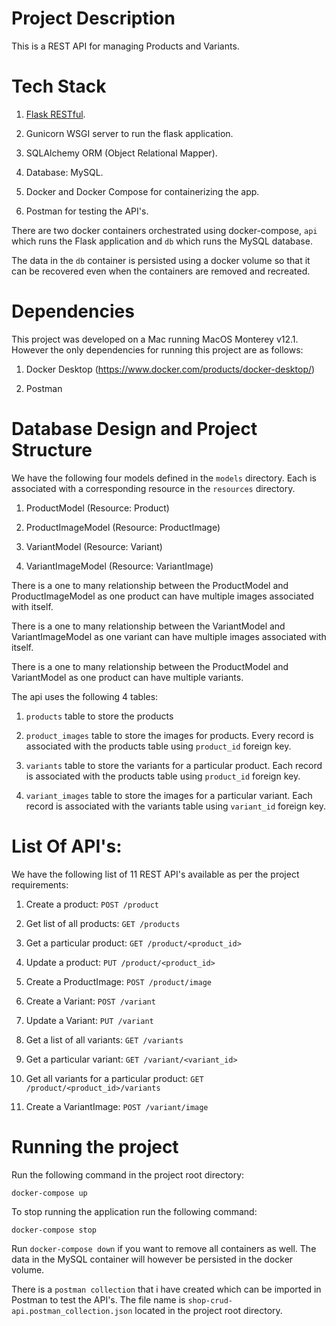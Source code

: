 # Project Description

This is a REST API for managing Products and Variants.

# Tech Stack

1. [Flask RESTful](https://flask-restful.readthedocs.io/en/latest/).

2. Gunicorn WSGI server to run the flask application.

3. SQLAlchemy ORM (Object Relational Mapper).

4. Database: MySQL.

5. Docker and Docker Compose for containerizing the app.

6. Postman for testing the API's.

There are two docker containers orchestrated using docker-compose, `api` which runs the Flask application and `db` which runs the MySQL database.

The data in the `db` container is persisted using a docker volume so that it can be recovered even when the containers are removed and recreated.

# Dependencies

This project was developed on a Mac running MacOS Monterey v12.1. However the only dependencies for running this project are as follows:

1. Docker Desktop (https://www.docker.com/products/docker-desktop/)

2. Postman

# Database Design and Project Structure

We have the following four models defined in the `models` directory. Each is associated with a corresponding resource in the `resources` directory.

1. ProductModel (Resource: Product)

2. ProductImageModel (Resource: ProductImage)

3. VariantModel (Resource: Variant)

4. VariantImageModel (Resource: VariantImage)

There is a one to many relationship between the ProductModel and ProductImageModel as one product can have multiple images associated with itself.

There is a one to many relationship between the VariantModel and VariantImageModel as one variant can have multiple images associated with itself.

There is a one to many relationship between the ProductModel and VariantModel as one product can have multiple variants.

The api uses the following 4 tables:

1. `products` table to store the products

2. `product_images` table to store the images for products. Every record is associated with the products table using `product_id` foreign key.

3. `variants` table to store the variants for a particular product. Each record is associated with the products table using `product_id` foreign key.

4. `variant_images` table to store the images for a particular variant. Each record is associated with the variants table using `variant_id` foreign key.


# List Of API's:

We have the following list of 11 REST API's available as per the project requirements:

1. Create a product: `POST /product`

2. Get list of all products: `GET /products`

3. Get a particular product: `GET /product/<product_id>`

4. Update a product: `PUT /product/<product_id>`

5. Create a ProductImage: `POST /product/image`

6. Create a Variant: `POST /variant`

7. Update a Variant: `PUT /variant`

8. Get a list of all variants: `GET /variants`

9. Get a particular variant: `GET /variant/<variant_id>`

10. Get all variants for a particular product: `GET /product/<product_id>/variants`

11. Create a VariantImage: `POST /variant/image`

# Running the project

Run the following command in the project root directory:

`docker-compose up`

To stop running the application run the following command:

`docker-compose stop` 

Run `docker-compose down` if you want to remove all containers as well. The data in the MySQL container will however be persisted in the docker volume.

There is a `postman collection` that i have created which can be imported in Postman to test the API's. The file name is `shop-crud-api.postman_collection.json` located in the project root directory.
